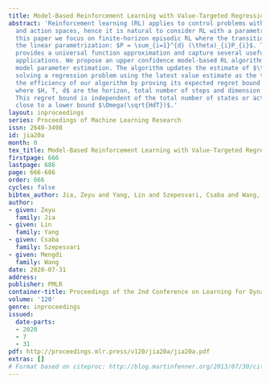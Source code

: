 ```yaml
---
title: Model-Based Reinforcement Learning with Value-Targeted Regression
abstract: 'Reinforcement learning (RL) applies to control problems with large state
  and action spaces, hence it is natural to consider RL with a parametric model. In
  this paper we focus on finite-horizon episodic RL where the transition model admits
  the linear parametrization: $P = \sum_{i=1}^{d} (\theta)_{i}P_{i}$. This parametrization
  provides a universal function approximation and capture several useful models and
  applications. We propose an upper confidence model-based RL algorithm with value-targeted
  model parameter estimation. The algorithm updates the estimate of $\theta$ by recursively
  solving a regression problem using the latest value estimate as the target. We demonstrate
  the efficiency of our algorithm by proving its expected regret bound $\tilde{\mathcal{O}}(d\sqrt{H^{3}T})$,
  where $H, T, d$ are the horizon, total number of steps and dimension of $\theta$.
  This regret bound is independent of the total number of states or actions, and is
  close to a lower bound $\Omega(\sqrt{HdT})$.'
layout: inproceedings
series: Proceedings of Machine Learning Research
issn: 2640-3498
id: jia20a
month: 0
tex_title: Model-Based Reinforcement Learning with Value-Targeted Regression
firstpage: 666
lastpage: 686
page: 666-686
order: 666
cycles: false
bibtex_author: Jia, Zeyu and Yang, Lin and Szepesvari, Csaba and Wang, Mengdi
author:
- given: Zeyu
  family: Jia
- given: Lin
  family: Yang
- given: Csaba
  family: Szepesvari
- given: Mengdi
  family: Wang
date: 2020-07-31
address: 
publisher: PMLR
container-title: Proceedings of the 2nd Conference on Learning for Dynamics and Control
volume: '120'
genre: inproceedings
issued:
  date-parts:
  - 2020
  - 7
  - 31
pdf: http://proceedings.mlr.press/v120/jia20a/jia20a.pdf
extras: []
# Format based on citeproc: http://blog.martinfenner.org/2013/07/30/citeproc-yaml-for-bibliographies/
---
```

